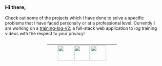 ### Hi there,

Check out some of the projects which I have done to solve a specific problems that I have faced personally or at a professional level. Currently I am working on a <a href="https://github.com/wajeht/training-log-v2">training-log-v2:</a> a full-stack web application to log training videos with the respect to your privacy!


<p align="center">
____________________________________
<br>
<a href="https://www.linkedin.com/in/kyawsny/" target="_blank"><img width="50px" src="https://api.iconify.design/ph:linkedin-logo-thin.svg"></a>
<a href="mailto:kyawsny@gmail.com" target="_blank"><img width="50px" src="https://api.iconify.design/ph:envelope-simple-open-thin.svg"></a>
<a href="https://jaw.cool/" target="_blank"><img width="50px" src="https://api.iconify.design/ph:globe-hemisphere-west-thin.svg"></a
</p>
